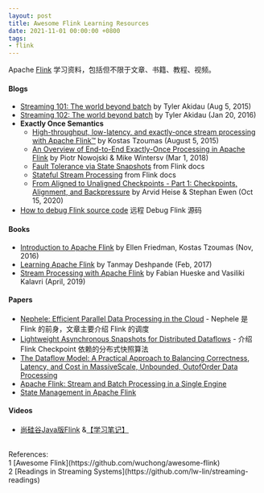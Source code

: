 ```yaml
---
layout: post
title: Awesome Flink Learning Resources
date: 2021-11-01 00:00:00 +0800
tags:
- flink
---
```


Apache [Flink](https://flink.apache.org/) 学习资料，包括但不限于文章、书籍、教程、视频。

<h4>Blogs</h4>

- [Streaming 101: The world beyond batch][stream101] by Tyler Akidau (Aug 5, 2015)
- [Streaming 102: The world beyond batch][stream102] by Tyler Akidau (Jan 20, 2016)
- **Exactly Once Semantics**
  - [High-throughput, low-latency, and exactly-once stream processing with Apache Flink™][high-throughput-low-latency-and-exactly-once-stream-processing-with-apache-flink] by Kostas Tzoumas (August 5, 2015)
  - [An Overview of End-to-End Exactly-Once Processing in Apache Flink][end-to-end-exactly-once-apache-flink] by Piotr Nowojski & Mike Wintersv (Mar 1, 2018)
  - [Fault Tolerance via State Snapshots][fault_tolerance] from Flink docs
  - [Stateful Stream Processing][stateful-stream-processing] from Flink docs
  - [From Aligned to Unaligned Checkpoints - Part 1: Checkpoints, Alignment, and Backpressure][from-aligned-to-unaligned-checkpoints-part-1] by Arvid Heise & Stephan Ewen (Oct 15, 2020)
- [How to debug Flink source code][how-to-debug-flink-source-code] 远程 Debug Flink 源码

<h4>Books</h4>

- [Introduction to Apache Flink][intro_to_flink] by Ellen Friedman, Kostas Tzoumas (Nov, 2016)
- [Learning Apache Flink][learning-apache-flink] by Tanmay Deshpande (Feb, 2017)
- [Stream Processing with Apache Flink][stream-processing-with-apache-flink] by Fabian Hueske and Vasiliki Kalavri (April, 2019)

<h4>Papers</h4>

- [Nephele: Efficient Parallel Data Processing in the Cloud](https://paper-notes.zhjwpku.com/scheduler/nephele.html) - Nephele 是 Flink 的前身，文章主要介绍 Flink 的调度
- [Lightweight Asynchronous Snapshots for Distributed Dataflows](https://paper-notes.zhjwpku.com/distributedsystem/abs.html) - 介绍 Flink Checkpoint 依赖的分布式快照算法
- [The Dataflow Model: A Practical Approach to Balancing Correctness, Latency, and Cost in MassiveScale, Unbounded, OutofOrder Data Processing](https://paper-notes.zhjwpku.com/assets/pdfs/the_dataflow_model.pdf)
- [Apache Flink: Stream and Batch Processing in a Single Engine](https://paper-notes.zhjwpku.com/bigdata/flink.html)
- [State Management in Apache Flink](https://paper-notes.zhjwpku.com/bigdata/flink-state-management.html)

<h4>Videos</h4>

- [尚硅谷Java版Flink][atguigu_flink] &[【学习笔记】][atguigu_flink_notes]

<br>
<span class="post-meta">
References:
</span>
<br>
<span class="post-meta">
1 [Awesome Flink](https://github.com/wuchong/awesome-flink)<br>
2 [Readings in Streaming Systems](https://github.com/lw-lin/streaming-readings)<br>
</span>

[intro_to_flink]: https://www.oreilly.com/library/view/introduction-to-apache/9781491977132/
[stream101]: https://www.oreilly.com/radar/the-world-beyond-batch-streaming-101/
[stream102]: https://www.oreilly.com/radar/the-world-beyond-batch-streaming-102/
[atguigu_flink]: https://www.bilibili.com/video/BV1qy4y1q728
[atguigu_flink_notes]: https://ashiamd.github.io/docsify-notes/#/study/BigData/Flink/%E5%B0%9A%E7%A1%85%E8%B0%B7Flink%E5%85%A5%E9%97%A8%E5%88%B0%E5%AE%9E%E6%88%98-%E5%AD%A6%E4%B9%A0%E7%AC%94%E8%AE%B0
[high-throughput-low-latency-and-exactly-once-stream-processing-with-apache-flink]: https://www.ververica.com/blog/high-throughput-low-latency-and-exactly-once-stream-processing-with-apache-flink
[end-to-end-exactly-once-apache-flink]: https://flink.apache.org/features/2018/03/01/end-to-end-exactly-once-apache-flink.html
[fault_tolerance]: https://nightlies.apache.org/flink/flink-docs-stable/docs/learn-flink/fault_tolerance/
[stateful-stream-processing]: https://nightlies.apache.org/flink/flink-docs-stable/docs/concepts/stateful-stream-processing/
[from-aligned-to-unaligned-checkpoints-part-1]: https://flink.apache.org/2020/10/15/from-aligned-to-unaligned-checkpoints-part-1.html
[stream-processing-with-apache-flink]: https://www.oreilly.com/library/view/stream-processing-with/9781491974285/
[how-to-debug-flink-source-code]: https://developpaper.com/how-to-debug-flink-source-code/
[learning-apache-flink]: https://www.amazon.com/Learning-Apache-Flink-Tanmay-Deshpande/dp/1786466228
